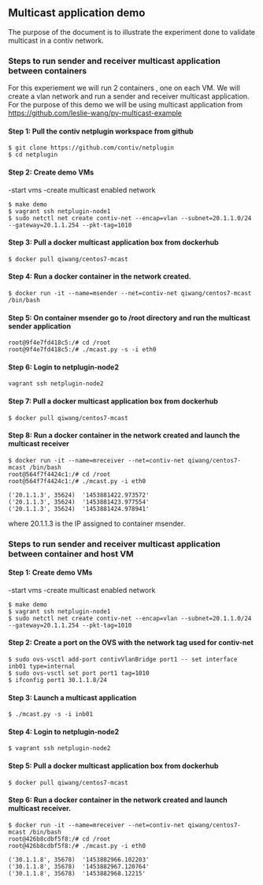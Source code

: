 ## Multicast application demo
The purpose of the document is to illustrate the experiment done to validate
multicast in a contiv network.

### Steps to run sender and receiver multicast application between containers
For this experiement we will run 2 containers , one on each VM. We will create a vlan network
and run a sender and receiver multicast application. For the purpose of this demo we will be using
multicast application from https://github.com/leslie-wang/py-multicast-example

#### Step 1: Pull the contiv netplugin workspace from github
```
$ git clone https://github.com/contiv/netplugin
$ cd netplugin
```

#### Step 2: Create demo VMs
-start vms
-create multicast enabled network
```
$ make demo
$ vagrant ssh netplugin-node1
$ sudo netctl net create contiv-net --encap=vlan --subnet=20.1.1.0/24 --gateway=20.1.1.254 --pkt-tag=1010
```
#### Step 3: Pull a docker multicast application box from dockerhub
`$ docker pull qiwang/centos7-mcast`

#### Step 4: Run a docker container in the network created.
`$ docker run -it --name=msender --net=contiv-net qiwang/centos7-mcast /bin/bash`

#### Step 5: On container msender go to /root directory and run the multicast sender application
```
root@9f4e7fd418c5:/# cd /root
root@9f4e7fd418c5:/# ./mcast.py -s -i eth0
```
#### Step 6: Login to netplugin-node2
`vagrant ssh netplugin-node2`

#### Step 7: Pull a docker multicast application box from dockerhub
`$ docker pull qiwang/centos7-mcast`

#### Step 8: Run a docker container in the network created and launch the multicast receiver
```
$ docker run -it --name=mreceiver --net=contiv-net qiwang/centos7-mcast /bin/bash
root@564f7f4424c1:/# cd /root
root@564f7f4424c1:/# ./mcast.py -i eth0

('20.1.1.3', 35624)  '1453881422.973572'
('20.1.1.3', 35624)  '1453881423.977554'
('20.1.1.3', 35624)  '1453881424.978941'
```

where 20.1.1.3 is the IP assigned to container msender.


### Steps to run sender and receiver multicast application between container and host VM

#### Step 1: Create demo VMs
-start vms
-create multicast enabled network
```
$ make demo
$ vagrant ssh netplugin-node1
$ sudo netctl net create contiv-net --encap=vlan --subnet=20.1.1.0/24 --gateway=20.1.1.254 --pkt-tag=1010
```
#### Step 2: Create a port on the OVS with the network tag used for contiv-net
```
$ sudo ovs-vsctl add-port contivVlanBridge port1 -- set interface inb01 type=internal
$ sudo ovs-vsctl set port port1 tag=1010
$ ifconfig port1 30.1.1.8/24
```

#### Step 3: Launch a multicast application
`$ ./mcast.py -s -i inb01`

#### Step 4: Login to netplugin-node2
`$ vagrant ssh netplugin-node2`

#### Step 5: Pull a docker multicast application box from dockerhub
`$ docker pull qiwang/centos7-mcast`

#### Step 6: Run a docker container in the network created and launch multicast receiver.
```
$ docker run -it --name=mreceiver --net=contiv-net qiwang/centos7-mcast /bin/bash
root@426b8cdbf5f8:/# cd /root
root@426b8cdbf5f8:/# ./mcast.py -i eth0

('30.1.1.8', 35678)  '1453882966.102203'
('30.1.1.8', 35678)  '1453882967.120764'
('30.1.1.8', 35678)  '1453882968.12215'
```

